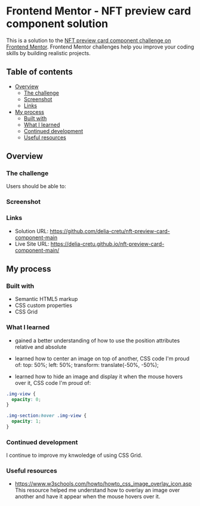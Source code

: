 # Frontend Mentor - NFT preview card component solution

This is a solution to the [NFT preview card component challenge on Frontend Mentor](https://www.frontendmentor.io/challenges/nft-preview-card-component-SbdUL_w0U). Frontend Mentor challenges help you improve your coding skills by building realistic projects.

## Table of contents

- [Overview](#overview)
  - [The challenge](#the-challenge)
  - [Screenshot](#screenshot)
  - [Links](#links)
- [My process](#my-process)
  - [Built with](#built-with)
  - [What I learned](#what-i-learned)
  - [Continued development](#continued-development)
  - [Useful resources](#useful-resources)

## Overview

### The challenge

Users should be able to:

### Screenshot

### Links

- Solution URL: https://github.com/delia-cretu/nft-preview-card-component-main
- Live Site URL: https://delia-cretu.github.io/nft-preview-card-component-main/

## My process

### Built with

- Semantic HTML5 markup
- CSS custom properties
- CSS Grid

### What I learned

- gained a better understanding of how to use the position attributes relative and absolute

- learned how to center an image on top of another, CSS code I'm proud of:
  top: 50%;
  left: 50%;
  transform: translate(-50%, -50%);

- learned how to hide an image and display it when the mouse hovers over it, CSS code I'm proud of:

```css
.img-view {
  opacity: 0;
}
```

```css
.img-section:hover .img-view {
  opacity: 1;
}
```

### Continued development

I continue to improve my knwoledge of using CSS Grid.

### Useful resources

- https://www.w3schools.com/howto/howto_css_image_overlay_icon.asp This resource helped me understand how to overlay an image over another and have it appear when the mouse hovers over it.
